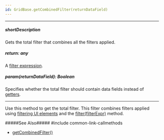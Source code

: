 ```yaml
---
id: GridBase.getCombinedFilter(returnDataField)
---
```

---
##### shortDescription
Gets the total filter that combines all the filters applied.

##### return: any
A [filter expression](/concepts/30%20Data%20Layer/5%20Data%20Layer/2%20Reading%20Data/15%20Filtering/Filtering.md '/Documentation/Guide/Data_Layer/Data_Layer/#Reading_Data/Filtering').

##### param(returnDataField): Boolean
Specifies whether the total filter should contain data fields instead of [getters](/concepts/30%20Data%20Layer/5%20Data%20Layer/9%20Getters%20And%20Setters/Getters%20And%20Setters.md '/Documentation/Guide/Data_Layer/Data_Layer/#Getters_And_Setters').

---
Use this method to get the total filter. This filter combines filters applied using [filtering UI elements](/Documentation/Guide/Widgets/{WidgetName}/Filtering_and_Searching/) and the [filter(filterExpr)](/api-reference/10%20UI%20Widgets/GridBase/3%20Methods/filter(filterExpr).md '{basewidgetpath}/Methods/#filterfilterExpr') method.

#####See Also#####
#include common-link-callmethods
- [getCombinedFilter()](/api-reference/10%20UI%20Widgets/GridBase/3%20Methods/getCombinedFilter().md '{basewidgetpath}/Methods/#getCombinedFilter')